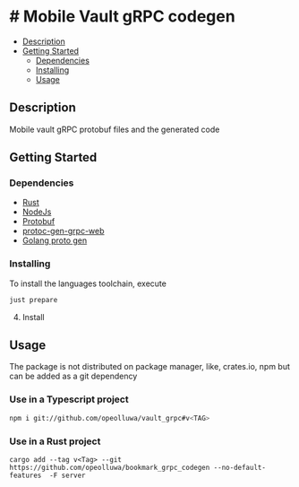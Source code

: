 # # Mobile Vault gRPC codegen

- [Description](#description)
- [Getting Started](#getting-started)
  - [Dependencies](#dependencies)
  - [Installing](#installing)
  - [Usage](#usage)

## Description

Mobile vault gRPC protobuf files and the generated code

## Getting Started

### Dependencies

- [Rust](https://rust-lang.org)
- [NodeJs](https://nodejs.org)
- [Protobuf](https://github.com/protocolbuffers/protobuf/releases)
- [protoc-gen-grpc-web](https://github.com/grpc/grpc-web?tab=readme-ov-file)
- [Golang proto gen]()

### Installing

To install the languages toolchain, execute

```sh
just prepare
```

4. Install

## Usage

The package is not distributed on package manager, like, crates.io, npm but can
be added as a git dependency

### Use in a Typescript project

```sh
npm i git://github.com/opeolluwa/vault_grpc#v<TAG>
```

### Use in a Rust project

```shell
cargo add --tag v<Tag> --git https://github.com/opeolluwa/bookmark_grpc_codegen --no-default-features  -F server
```

